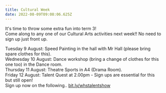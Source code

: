 ```yaml
---
title: Cultural Week
date: 2022-08-09T09:08:06.625Z
---
```

It's time to throw some extra fun into term 3!  
Come along to any one of our Cultural Arts activities next week!! No need to sign up just front up.



Tuesday 9 August: Speed Painting in the hall with Mr Hall (please bring spare clothes for this).  
Wednesday 10 August: Dance workshop (bring a change of clothes for this one too) in the Dance room.  
Thursday 11 August: Theatre Sports in A4 (Drama Room).  
Friday 12 August: Talent Quest at 2.00pm - Sign ups are essential for this but still open!  
Sign up now on the following.. [bit.ly/whstalentshow](https://docs.google.com/forms/d/e/1FAIpQLSd_kwK34U9lR6D_6pbpUmLicWVC3NkEXm3V9lMyj2hFgW_mfg/viewform)